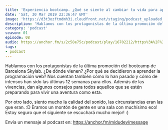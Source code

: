 ```yaml
---
title: 'Experiencia bootcamp. ¿Qué se siente al cambiar tu vida para aprender programación? - 01x08'
date: 'Sat, 30 Mar 2019 22:36:47 GMT'
image: 'https://d3t3ozftmdmh3i.cloudfront.net/staging/podcast_uploaded_episode/7340239/46a160ba952a7b02.jpeg'
description: 'Hablamos con los protagonistas de la última promoción del bootcamp de Barcelona Skylab. ¿De dónde vienen? ¿Por qué se decidieron a aprender la programación web? Nos cuentan también'
category: 'podcast'
season: 01
episode: 08
audio: https://anchor.fm/s/2c58e75c/podcast/play/16702212/https%3A%2F%2Fd3ctxlq1ktw2nl.cloudfront.net%2Fstaging%2F2020-6-17%2F90903094-44100-2-4a074dae3640cc6f.mp3
tags:
- podcast
---
```


Hablamos con los protagonistas de la última promoción del bootcamp de Barcelona Skylab. ¿De dónde vienen? ¿Por qué se decidieron a aprender la programación web? Nos cuentan también cómo lo han pasado y cómo de intensos han sido las últimas 12 semanas para ellos. Además de las vivencias, dan algunos consejos para todos aquellos que se estén preparando para vivir una aventura como esta.

Por otro lado, siento mucho la calidad del sonido, las circunstancias eran las que eran. :D Eramos un montón de gente en una sala con muchísimo eco! Estoy seguro que el siguiente se escuchará mucho mejor! :)

 

Envía un mensaje al podcast en: https://anchor.fm/midudev/message
